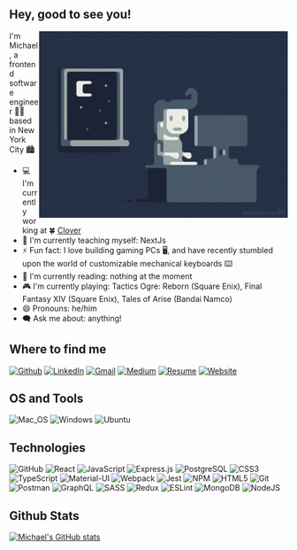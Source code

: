 ## Hey, good to see you!

<img align="right" alt="CODER-GIF" src="https://github.com/michaeltraps/michaeltraps/blob/main/assets/coding-night.gif" width="450"/>

I'm Michael, a frontend software engineer 👨‍💻 based in New York City 🏙️

- 💻 I'm currently working at 🍀 [Clover](https://www.clover.com/)
- 🌱 I'm currently teaching myself: NextJs
- ⚡ Fun fact: I love building gaming PCs 🖥️, and have recently stumbled upon the world of customizable mechanical keyboards ⌨️
- 📖 I'm currently reading: nothing at the moment
- 🎮 I'm currently playing: Tactics Ogre: Reborn (Square Enix), Final Fantasy XIV (Square Enix), Tales of Arise (Bandai Namco)
- 😄 Pronouns: he/him
- 🗨️ Ask me about: anything!

## Where to find me 
[![Github](https://img.shields.io/badge/-Github-181717?style=for-the-badge&logo=Github&logoColor=white)](https://github.com/michaeltraps)
[![LinkedIn](https://img.shields.io/badge/-LinkedIn-0077B5?style=for-the-badge&logo=LinkedIn&logoColor=white)](https://www.linkedin.com/in/michael-a-trapani/)
[![Gmail](https://img.shields.io/badge/Gmail-D14836?style=for-the-badge&logo=gmail&logoColor=white)](mailto:michaeltrapani.mail@gmail.com)
[![Medium](https://img.shields.io/badge/Medium-12100E?style=for-the-badge&logo=medium&logoColor=white)](https://medium.com/@michael-a-trapani/squril-generate-and-store-your-graphql-schemas-ae38af229701)
[![Resume](https://img.shields.io/badge/Resume-E10098?style=for-the-badge&logoColor=black)](https://github.com/michaeltraps/michaeltraps/raw/main/assets/Michael_Trapani_Resume.pdf)
[![Website](https://img.shields.io/badge/Website-1f253d?style=for-the-badge&logoColor=white)](https://michaeltrapani.io)

## OS and Tools
![Mac_OS](https://img.shields.io/badge/-Mac_OS-999999?logo=Apple&style=for-the-badge&logoColor=white)
![Windows](https://img.shields.io/badge/Windows-0078D6?style=for-the-badge&logo=windows&logoColor=white)
![Ubuntu](https://img.shields.io/badge/Ubuntu-E95420?style=for-the-badge&logo=ubuntu&logoColor=white)

## Technologies
![GitHub](https://img.shields.io/badge/github-%23121011.svg?style=for-the-badge&logo=github&logoColor=white)
![React](https://img.shields.io/badge/React-20232A?style=for-the-badge&logo=react&logoColor=61DAFB)
![JavaScript](https://img.shields.io/badge/JavaScript-323330?style=for-the-badge&logo=javascript&logoColor=F7DF1E)
![Express.js](https://img.shields.io/badge/express.js-%23404d59.svg?style=for-the-badge&logo=express&logoColor=%2361DAFB)
![PostgreSQL](https://img.shields.io/badge/PostgreSQL-316192?style=for-the-badge&logo=postgresql&logoColor=white)
![CSS3](https://img.shields.io/badge/css3-%231572B6.svg?style=for-the-badge&logo=css3&logoColor=white)
![TypeScript](https://img.shields.io/badge/typescript-%23007ACC.svg?style=for-the-badge&logo=typescript&logoColor=white)
![Material-UI](https://img.shields.io/badge/Material--UI-0081CB?style=for-the-badge&logo=material-ui&logoColor=white)
![Webpack](https://img.shields.io/badge/Webpack-8DD6F9?style=for-the-badge&logo=Webpack&logoColor=white)
![Jest](https://img.shields.io/badge/-jest-%23C21325?style=for-the-badge&logo=jest&logoColor=white)
![NPM](https://img.shields.io/badge/npm-CB3837?style=for-the-badge&logo=npm&logoColor=white)
![HTML5](https://img.shields.io/badge/html5-%23E34F26.svg?style=for-the-badge&logo=html5&logoColor=white)
![Git](https://img.shields.io/badge/git-%23F05033.svg?style=for-the-badge&logo=git&logoColor=white)
![Postman](https://img.shields.io/badge/Postman-FF6C37?style=for-the-badge&logo=Postman&logoColor=white)
![GraphQL](https://img.shields.io/badge/GraphQl-E10098?style=for-the-badge&logo=graphql&logoColor=white)
![SASS](https://img.shields.io/badge/Sass-CC6699?style=for-the-badge&logo=sass&logoColor=white)
![Redux](https://img.shields.io/badge/Redux-593D88?style=for-the-badge&logo=redux&logoColor=white)
![ESLint](https://img.shields.io/badge/ESLint-4B3263?style=for-the-badge&logo=eslint&logoColor=white)
![MongoDB](https://img.shields.io/badge/MongoDB-%234ea94b.svg?style=for-the-badge&logo=mongodb&logoColor=white)
![NodeJS](https://img.shields.io/badge/node.js-6DA55F?style=for-the-badge&logo=node.js&logoColor=white)

## Github Stats
[![Michael's GitHub stats](https://github-readme-stats.vercel.app/api?username=michaeltraps&hide=stars&count_private=true&show_icons=true&theme=tokyonight)](https://github.com/anuraghazra/github-readme-stats)
